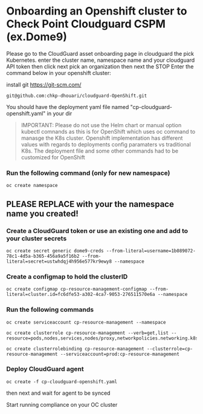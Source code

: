 # Onboarding an Openshift cluster to Check Point Cloudguard CSPM (ex.Dome9)


Please go to the CloudGuard asset onboarding page in cloudguard the pick Kubernetes. enter the cluster name, namespace name and your cloudguard API token then click next pick an organization then next the STOP Enter the command below in your openshift cluster:

install git
https://git-scm.com/

```
git@github.com:chkp-dhouari/cloudguard-OpenShift.git
```

You should have the deployment yaml file named "cp-cloudguard-openshift.yaml" in your dir

> IMPORTANT: Please do not use the Helm chart or manual option kubectl comnands as this is for OpenShift which uses oc command to manasge the K8s cluster. Openshift implementation has different values with regards to deployments config paramaters vs traditional K8s. The deployment file and some other commands had to be customized for OpenShift

### Run the following command (only for new namespace)

```
oc create namespace
```

## PLEASE REPLACE with your the namespace name you created!

### Create a CloudGuard token or use an existing one and add to your cluster secrets

```
oc create secret generic dome9-creds --from-literal=username=1b089072-78c1-4d5a-b365-456a9a5f16b2 --from-literal=secret=ustwhdqj4h956e577kr9ewy8 --namespace
```

### Create a configmap to hold the clusterID

```
oc create configmap cp-resource-management-configmap --from-literal=cluster.id=fc6dfe53-a302-4ca7-9053-276511570e6a --namespace
```

### Run the following commands

```
oc create serviceaccount cp-resource-management --namespace
```

```
oc create clusterrole cp-resource-management --verb=get,list --resource=pods,nodes,services,nodes/proxy,networkpolicies.networking.k8s.io,ingresses.extensions,podsecuritypolicies,roles,rolebindings,clusterroles,clusterrolebindings,serviceaccounts,namespaces
```
```
oc create clusterrolebinding cp-resource-management --clusterrole=cp-resource-management --serviceaccount=prod:cp-resource-management
```



### Deploy CloudGuard agent

```
oc create -f cp-cloudguard-openshift.yaml
```

then next and wait for agent to be synced

Start running compliance on your OC cluster
